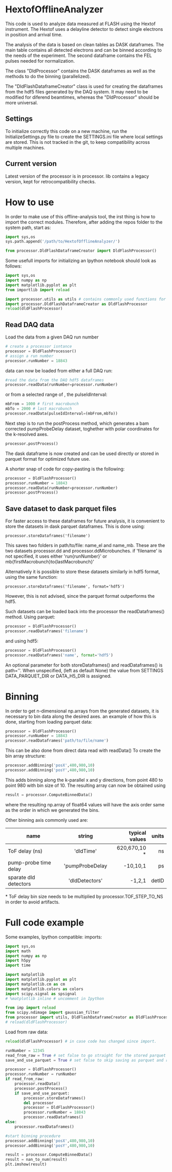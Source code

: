 # HextofOfflineAnalyzer
This code is used to analyze data measured at FLASH using the
Hextof instrument. The Hextof uses a delayline detector to detect
single electrons in position and arrival time.

The analysis of the data is based on clean tables as DASK dataframes.
The main table contains all detected electrons and can be binned
according to the needs of the experiment. The second dataframe contains
the FEL pulses needed for normalization.

The class "DldProcessor" contains the DASK dataframes as well as the
methods to do the binning (parallelized).

The "DldFlashDataframeCreator" class is used for creating the dataframes
from the hdf5 files generated by the DAQ system. It may need to be
modified for diferend beamtimes, whereas the "DldProcessor" should be
more universal.

Settings
-----------

To initialize correctly this code on a new machine, run the InitializeSettings.py
file to create the SETTINGS.ini file where local settings are stored.
This is not tracked in the git, to keep compatibility across multiple machines.

Current version
--

Latest version of the processor is in processor. lib contains a legacy version, kept for retrocompatibility checks.

How to use
==

In order to make use of this offline-analysis tool, the irst thing is how to import the correct modules.
Therefore, after adding the repos folder to the system path, start as:
```python
import sys,os
sys.path.append('/path/to/HextofOfflineAnalyzer/')

from processor.DldFlashDataframeCreator import DldFlashProcessor()
```

Some usefull imports for initializing an Ipython notebook should look as follows:
```python
import sys,os
import numpy as np
import matplotlib.pyplot as plt
from importlib import reload

import processor.utils as utils # contains commonly used functions for treating this data.
import processor.DldFlashDataframeCreator as DldFlashProcessor
reload(dldFlashProcessor)
```



Read DAQ data
-------------

Load the data from a given DAQ run number

```python
# create a processor isntance
processor = DldFlashProcessor()
# assign a run number
processor.runNumber = 18843
```

data can now be loaded from either a full DAQ run:
```python
#read the data from the DAQ hdf5 dataframes
processor.readData(runNumber=processor.runNumber)
```
or from a selected range of , the pulseIdInterval:
```python
mbFrom = 1000 # first macrobunch
mbTo = 2000 # last macrobunch
processor.readData(pulseIdInterval=(mbFrom,mbTo))
```
Next step is to run the postProcess method, which generates a bam corrected pumpProbeDelay dataset, toghether with polar coordinates for the k-resolved axes.

```python
processor.postProcess()
```

The dask dataframe is now created and can be used directly or stored in parquet format for optimized future use.

A shorter snap of code for copy-pasting is the following:

```python
processor = DldFlashProcessor()
processor.runNumber = 18843
processor.readData(runNumber=processor.runNumber)
processor.postProcess()
```


Save dataset to dask parquet files
----------------------------------

For faster access to these dataframes for future analysis, it is convenient to store the datasets in dask parquet dataframes.
This is done using:
```pthon
processor.storeDataframes('filename')
```

This saves two folders in path/to/file: name_el and name_mb. These are the two datasets processor.dd and processor.ddMicrobunches.
if 'filename' is not specified, it uses either 'run{runNumber}' or mb{firstMacrobunch}to{lastMacrobunch}'

Alternatively it is possible to store these datasets similarly in hdf5 format, using the same function:
```pthon
processor.storeDataframes('filename', format='hdf5')
```
However, this is not advised, since the parquet format outperforms the hdf5.

Such datasets can be loaded back into the processor the readDataframes() method.
Using parquet:
```python
processor = DldFlashProcessor()
processor.readDataframes('filename')
```
and using hdf5:
```python
processor = DldFlashProcessor()
processor.readDataframes('name', format='hdf5')
```

An optional parameter for both storeDataframes() and readDataframes() is path=''. When unspecified, (left as default None) the value from SETTINGS DATA_PARQUET_DIR or DATA_H5_DIR is assigned.


Binning
=======
In order to get n-dimensional np.arrays from the generated datasets, it is necessary to bin data along the desired axes.
an example of how this is done, starting from loading parquet data:
```python
processor = DldFlashProcessor()
processor.runNumber = 18843
processor.readDataframes('path/to/file/name')
```
This can be also done from direct data read with readData()
To create the bin array structure:
```python
processor.addBinning('posX',480,980,10)
processor.addBinning('posY',480,980,10)
```
This adds binning along the k-parallel x and y directions, from point 480 to point 980 with bin size of 10.
The resulting array can now be obtained using
```python
result = processor.ComputeBinnedData()
```
where the resulting np.array of float64 values will have the axis order same as the order in which we generated the bins.

Other binning axis commonly used are:

| name                  | string          | typical values | units |
| ----------------------|:---------------:| --------------:|------:|
| ToF delay (ns)        | 'dldTime'       | 620,670,10 *   | ns    |
| pump-probe time delay | 'pumpProbeDelay | -10,10,1       | ps    |
| sparate dld detectors | 'dldDetectors'  | -1,2,1         | detID |

\* ToF delay bin size needs to be multiplied by processor.TOF_STEP_TO_NS in order to avoid artifacts.

# Full code example

Some examples, Ipython compatible:
imports:
```python
import sys,os
import math
import numpy as np
import h5py
import time

import matplotlib
import matplotlib.pyplot as plt
import matplotlib.cm as cm
import matplotlib.colors as colors
import scipy.signal as spsignal
# %matplotlib inline # uncomment in Ipython

from imp import reload
from scipy.ndimage import gaussian_filter
from processor import utils, DldFlashDataframeCreator as DldFlashProcessor
# reload(dldFlashProcessor)

```
Load from raw data:
```python
reload(dldFlashProcessor) # in case code has changed since import.

runNumber = 12345
read_from_raw = True # set false to go straight for the stored parquet data
save_and_use_parquet = True # set false to skip saving as parquet and reloading.

processor = DldFlashProcessor()
processor.runNumber = runNumber
if read_from_raw:
    processor.readData()
    processor.postProcess()
    if save_and_use_parquet:
        processor.storeDataframes()
        del processor
        processor = DldFlashProcessor()
        processor.runNumber = 18843
        processor.readDataframes()
else:
    processor.readDataframes()

#start binning procedure
processor.addBinning('posX',480,980,10)
processor.addBinning('posY',480,980,10)

result = processor.ComputeBinnedData()
result = nan_to_num(result)
plt.imshow(result)
```

